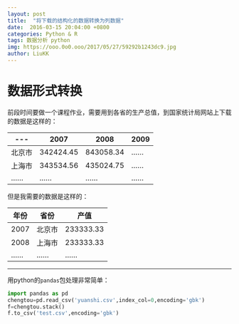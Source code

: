 ```yaml
---
layout: post
title:  "将下载的结构化的数据转换为列数据"
date:  2016-03-15 20:04:00 +0800
categories: Python & R
tags: 数据分析 python
img: https://ooo.0o0.ooo/2017/05/27/59292b1243dc9.jpg
author: LiuKK
---
```



# 数据形式转换

  前段时间要做一个课程作业，需要用到各省的生产总值，到国家统计局网站上下载的数据是这样的：
  


--- | 2007 | 2008 | 2009 
---|---|---|---
北京市  | 342424.45 | 843058.34 | ……
上海市 | 343534.56 | 435024.75 | ……
…… | …… | …… | ……

但是我需要的数据是这样的：

年份 | 省份 | 产值
---|---|---
2007 | 北京市 | 233333.33
2008 | 上海市 | 233333.33
…… | …… | ……

---

用python的`pandas`包处理非常简单：

```python
import pandas as pd
chengtou=pd.read_csv('yuanshi.csv',index_col=0,encoding='gbk')
f=chengtou.stack()
f.to_csv('test.csv',encoding='gbk')
```
